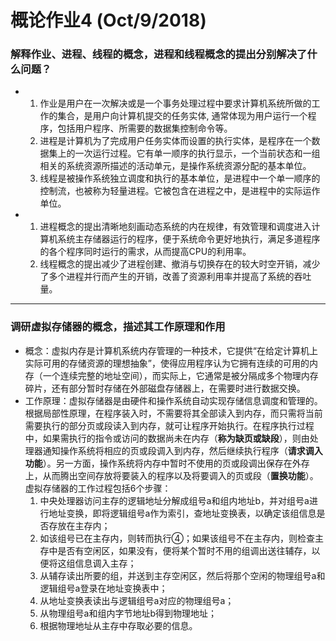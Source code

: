 # 概论作业4 (Oct/9/2018) #
### 解释作业、进程、线程的概念，进程和线程概念的提出分别解决了什么问题？ ###
* 1. 作业是用户在一次解决或是一个事务处理过程中要求计算机系统所做的工作的集合，是用户向计算机提交的任务实体, 通常体现为用户运行一个程序，包括用户程序、所需要的数据集控制命令等。
  2. 进程是计算机为了完成用户任务实体而设置的执行实体，是程序在一个数据集上的一次运行过程。它有单一顺序的执行显示，一个当前状态和一组相关的系统资源所描述的活动单元，是操作系统资源分配的基本单位。
  3. 线程是被操作系统独立调度和执行的基本单位，是进程中一个单一顺序的控制流，也被称为轻量进程。它被包含在进程之中，是进程中的实际运作单位。
* 1. 进程概念的提出清晰地刻画动态系统的内在规律，有效管理和调度进入计算机系统主存储器运行的程序，便于系统命令更好地执行，满足多道程序的各个程序同时运行的需求，从而提高CPU的利用率。
  2. 线程概念的提出减少了进程创建、撤消与切换存在的较大时空开销，减少了多个进程并行而产生的开销，改善了资源利用率并提高了系统的吞吐量。
***
### 调研虚拟存储器的概念，描述其工作原理和作用 ###
* 概念：虚拟内存是计算机系统内存管理的一种技术，它提供“在给定计算机上实际可用的存储资源的理想抽象”，使得应用程序认为它拥有连续的可用的内存（一个连续完整的地址空间），而实际上，它通常是被分隔成多个物理内存碎片，还有部分暂时存储在外部磁盘存储器上，在需要时进行数据交换。
* 工作原理：虚拟存储器是由硬件和操作系统自动实现存储信息调度和管理的。根据局部性原理，在程序装入时，不需要将其全部读入到内存，而只需将当前需要执行的部分页或段读入到内存，就可让程序开始执行。在程序执行过程中，如果需执行的指令或访问的数据尚未在内存（**称为缺页或缺段**），则由处理器通知操作系统将相应的页或段调入到内存，然后继续执行程序（**请求调入功能**）。另一方面，操作系统将内存中暂时不使用的页或段调出保存在外存上，从而腾出空间存放将要装入的程序以及将要调入的页或段（**置换功能**）。虚拟存储器的工作过程包括6个步骤：
  1. 中央处理器访问主存的逻辑地址分解成组号a和组内地址b，并对组号a进行地址变换，即将逻辑组号a作为索引，查地址变换表，以确定该组信息是否存放在主存内；
  2. 如该组号已在主存内，则转而执行④；如果该组号不在主存内，则检查主存中是否有空闲区，如果没有，便将某个暂时不用的组调出送往辅存，以便将这组信息调入主存；
  3. 从辅存读出所要的组，并送到主存空闲区，然后将那个空闲的物理组号a和逻辑组号a登录在地址变换表中；
  4. 从地址变换表读出与逻辑组号a对应的物理组号a；
  5. 从物理组号a和组内字节地址b得到物理地址；
  6. 根据物理地址从主存中存取必要的信息。
